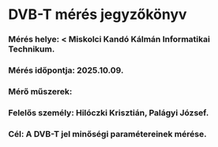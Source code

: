 # DVB-T mérés jegyzőkönyv
### Mérés helye: < Miskolci Kandó Kálmán Informatikai Technikum.
### Mérés időpontja: 2025.10.09.
### Mérő műszerek:
### Felelős személy: Hilóczki Krisztián, Palágyi József.
### Cél: A DVB-T jel minőségi paramétereinek mérése.
